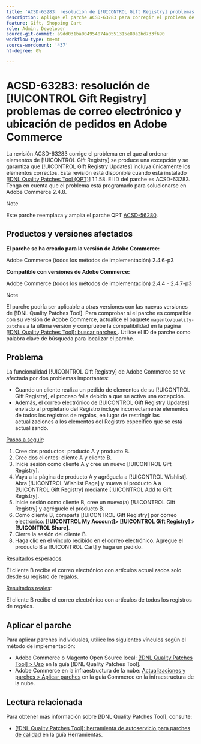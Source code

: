 ```yaml
---
title: 'ACSD-63283: resolución de [!UICONTROL Gift Registry] problemas de correo electrónico y ubicación de pedidos en Adobe Commerce'
description: Aplique el parche ACSD-63283 para corregir el problema de Adobe Commerce en el que al ordenar elementos de [!UICONTROL Gift Registry] se produce una excepción y se garantiza que [!UICONTROL Gift Registry Updates] incluya solo los elementos correctos.
feature: Gift, Shopping Cart
role: Admin, Developer
source-git-commit: a9dd031ba004954074a0551315e80a2bd733f690
workflow-type: tm+mt
source-wordcount: '437'
ht-degree: 0%

---
```


# ACSD-63283: resolución de [!UICONTROL Gift Registry] problemas de correo electrónico y ubicación de pedidos en Adobe Commerce

La revisión ACSD-63283 corrige el problema en el que al ordenar elementos de [!UICONTROL Gift Registry] se produce una excepción y se garantiza que [!UICONTROL Gift Registry Updates] incluya únicamente los elementos correctos. Esta revisión está disponible cuando está instalado [[!DNL Quality Patches Tool (QPT)]](/help/tools/quality-patches-tool/quality-patches-tool-to-self-serve-quality-patches.md) 1.1.58. El ID del parche es ACSD-63283. Tenga en cuenta que el problema está programado para solucionarse en Adobe Commerce 2.4.8.

>[!NOTE]
>Este parche reemplaza y amplía el parche QPT [ACSD-56280](https://experienceleague.adobe.com/es/docs/commerce-operations/tools/quality-patches-tool/patches-available-in-qpt/v1-1-44/acsd-56280-gift-registry-purchases-are-not-completed).

## Productos y versiones afectados

**El parche se ha creado para la versión de Adobe Commerce:**

Adobe Commerce (todos los métodos de implementación) 2.4.6-p3

**Compatible con versiones de Adobe Commerce:**

Adobe Commerce (todos los métodos de implementación) 2.4.4 - 2.4.7-p3

>[!NOTE]
>
>El parche podría ser aplicable a otras versiones con las nuevas versiones de [!DNL Quality Patches Tool]. Para comprobar si el parche es compatible con su versión de Adobe Commerce, actualice el paquete `magento/quality-patches` a la última versión y compruebe la compatibilidad en la página [[!DNL Quality Patches Tool]: buscar parches ](https://experienceleague.adobe.com/tools/commerce-quality-patches/index.html?lang=es). Utilice el ID de parche como palabra clave de búsqueda para localizar el parche.

## Problema

La funcionalidad [!UICONTROL Gift Registry] de Adobe Commerce se ve afectada por dos problemas importantes:

* Cuando un cliente realiza un pedido de elementos de su [!UICONTROL Gift Registry], el proceso falla debido a que se activa una excepción.
* Además, el correo electrónico de [!UICONTROL Gift Registry Updates] enviado al propietario del Registro incluye incorrectamente elementos de todos los registros de regalos, en lugar de restringir las actualizaciones a los elementos del Registro específico que se está actualizando.

<u>Pasos a seguir</u>:

1. Cree dos productos: producto A y producto B.
1. Cree dos clientes: cliente A y cliente B.
1. Inicie sesión como cliente A y cree un nuevo [!UICONTROL Gift Registry].
1. Vaya a la página de producto A y agréguela a [!UICONTROL Wishlist]. Abra [!UICONTROL Wishlist Page] y mueva el producto A a [!UICONTROL Gift Registry] mediante [!UICONTROL Add to Gift Registry].
1. Inicie sesión como cliente B, cree un nuevo(a) [!UICONTROL Gift Registry] y agréguele el producto B.
1. Como cliente B, comparta [!UICONTROL Gift Registry] por correo electrónico: **[!UICONTROL My Account]> [!UICONTROL Gift Registry] >[!UICONTROL Share]**.
1. Cierre la sesión del cliente B.
1. Haga clic en el vínculo recibido en el correo electrónico. Agregue el producto B a [!UICONTROL Cart] y haga un pedido.

<u>Resultados esperados</u>:

El cliente B recibe el correo electrónico con artículos actualizados solo desde su registro de regalos.

<u>Resultados reales</u>:

El cliente B recibe el correo electrónico con artículos de todos los registros de regalos.

## Aplicar el parche

Para aplicar parches individuales, utilice los siguientes vínculos según el método de implementación:

* Adobe Commerce o Magento Open Source local: [[!DNL Quality Patches Tool] > Uso](/help/tools/quality-patches-tool/usage.md) en la guía [!DNL Quality Patches Tool].
* Adobe Commerce en la infraestructura de la nube: [Actualizaciones y parches > Aplicar parches](https://experienceleague.adobe.com/docs/commerce-cloud-service/user-guide/develop/upgrade/apply-patches.html?lang=es) en la guía Commerce en la infraestructura de la nube.


## Lectura relacionada

Para obtener más información sobre [!DNL Quality Patches Tool], consulte:

* [[!DNL Quality Patches Tool]: herramienta de autoservicio para parches de calidad](/help/tools/quality-patches-tool/quality-patches-tool-to-self-serve-quality-patches.md) en la guía Herramientas.
